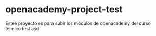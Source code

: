 # openacademy-project-test
Estee proyecto es para subir los módulos de openacademy del curso técnico
test
asd
